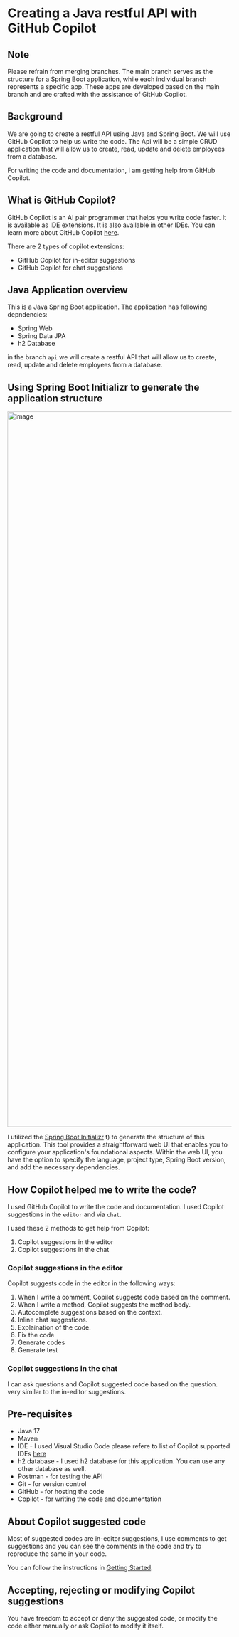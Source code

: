 # Creating a Java restful API with GitHub Copilot

## Note

Please refrain from merging branches. The main branch serves as the structure for a Spring Boot application, while each individual branch represents a specific app. These apps are developed based on the main branch and are crafted with the assistance of GitHub Copilot.

## Background

We are going to create a restful API using Java and Spring Boot. We will use GitHub Copilot to help us write the code. The Api will be a simple CRUD application that will allow us to create, read, update and delete employees from a database.

For writing the code and documentation, I am getting help from GitHub Copilot. 

## What is GitHub Copilot?

GitHub Copilot is an AI pair programmer that helps you write code faster. It is available as IDE extensions. It is also available in other IDEs. You can learn more about GitHub Copilot [here](https://docs.github.com/en/copilot/using-github-copilot/getting-started-with-github-copilot).

There are 2 types of copilot extensions:
- GitHub Copilot for in-editor suggestions
- GitHub Copilot for chat suggestions




## Java Application overview

This is a Java Spring Boot application. The application has following depndencies:

- Spring Web
- Spring Data JPA
- h2 Database
  
in the branch `api` we will create a restful API that will allow us to create, read, update and delete employees from a database. 

## Using Spring Boot Initializr to generate the application structure

<img width="1608" alt="image" src="https://github.com/snsinahub-org/copilot-java-spring-boot/assets/90400593/ca7fdb8b-9e09-44dd-b07b-2ad0caf3eba6">

I utilized the [Spring Boot Initializr](https://start.spring.io/) t) to generate the structure of this application. This tool provides a straightforward web UI that enables you to configure your application's foundational aspects. Within the web UI, you have the option to specify the language, project type, Spring Boot version, and add the necessary dependencies. 

## How Copilot helped me to write the code?

I used GitHub Copilot to write the code and documentation. I used Copilot suggestions in the `editor` and via `chat`. 

I used these 2 methods to get help from Copilot:

1. Copilot suggestions in the editor
2. Copilot suggestions in the chat

### Copilot suggestions in the editor

Copilot suggests code in the editor in the following ways:

1. When I write a comment, Copilot suggests code based on the comment.
2. When I write a method, Copilot suggests the method body.
3. Autocomplete suggestions based on the context.
4. Inline chat suggestions.
5. Explaination of the code.
6. Fix the code
7. Generate codes
8. Generate test

### Copilot suggestions in the chat

I can ask questions and Copilot suggested code based on the question. very similar to the in-editor suggestions.

## Pre-requisites

- Java 17
- Maven
- IDE - I used Visual Studio Code please refere to list of Copilot supported IDEs [here](https://docs.github.com/en/copilot/using-github-copilot/getting-started-with-github-copilot?tool=azure_data_studio)
- h2 database - I used h2 database for this application. You can use any other database as well.
- Postman - for testing the API
- Git - for version control
- GitHub - for hosting the code
- Copilot - for writing the code and documentation 

## About Copilot suggested code

Most of suggested codes are in-editor suggestions, I use comments to get suggestions and you can see the comments in the code and try to reproduce the same in your code.

You can follow the instructions in [Getting Started](docs/tutorials/README.md). 

## Accepting, rejecting or modifying Copilot suggestions

You have freedom to accept or deny the suggested code, or modify the code either manually or ask Copilot to modify it itself.


